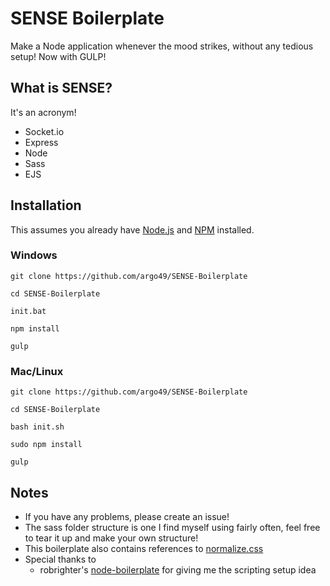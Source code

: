 
# SENSE Boilerplate

Make a Node application whenever the mood strikes, without any tedious setup! Now with GULP!

## What is SENSE?

It's an acronym!

- Socket.io
- Express
- Node
- Sass
- EJS

## Installation

This assumes you already have [Node.js](http://nodejs.org/) and [NPM](https://www.npmjs.org/) installed.

### Windows

`git clone https://github.com/argo49/SENSE-Boilerplate`

`cd SENSE-Boilerplate`

`init.bat`

`npm install`

`gulp`

### Mac/Linux

`git clone https://github.com/argo49/SENSE-Boilerplate`

`cd SENSE-Boilerplate`

`bash init.sh`

`sudo npm install`

`gulp`

## Notes

- If you have any problems, please create an issue!
- The sass folder structure is one I find myself using fairly often, feel free to tear it up and make your own structure!
- This boilerplate also contains references to [normalize.css](https://necolas.github.io/normalize.css/)
- Special thanks to
  - robrighter's [node-boilerplate](https://github.com/robrighter/node-boilerplate/blob/master/initproject.sh) for giving me the scripting setup idea
